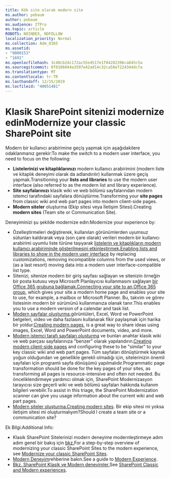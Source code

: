 ```yaml
---
title: Kök site olarak modern site
ms.author: pebaum
author: pebaum
ms.audience: ITPro
ms.topic: article
ROBOTS: NOINDEX, NOFOLLOW
localization_priority: Normal
ms.collection: Adm_O365
ms.assetid:
- "9000153"
- "1692"
ms.openlocfilehash: 3c48cb2dc172ac55e4517e1f84282396ca845c5a
ms.sourcegitcommit: 0f0186044a3597e42ad14c32ca58e7224344dcfa
ms.translationtype: MT
ms.contentlocale: tr-TR
ms.lasthandoff: 12/15/2019
ms.locfileid: "40051481"
---
```

# <a name="modernize-your-classic-sharepoint-site"></a><span data-ttu-id="eae0a-102">Klasik SharePoint sitenizi modernize edin</span><span class="sxs-lookup"><span data-stu-id="eae0a-102">Modernize your classic SharePoint site</span></span>

<span data-ttu-id="eae0a-103">Modern bir kullanıcı arabirimine geçiş yapmak için aşağıdakilere odaklanmanız gerekir:</span><span class="sxs-lookup"><span data-stu-id="eae0a-103">To make the switch to a modern user interface, you need to focus on the following:</span></span>

- <span data-ttu-id="eae0a-104">**Listelerinizi ve kitaplıklarınızı** modern kullanıcı arabirimini (modern liste ve kitaplık deneyimi olarak da adlandırılır) kullanmak üzere geçiş yapmak.</span><span class="sxs-lookup"><span data-stu-id="eae0a-104">Transitioning your **lists and libraries** to use the modern user interface (also referred to as the modern list and library experience).</span></span>
- <span data-ttu-id="eae0a-105">**Site sayfalarınızı** klasik wiki ve web bölümü sayfalarından modern istemci tarafındaki sayfalara dönüştürme.</span><span class="sxs-lookup"><span data-stu-id="eae0a-105">Transforming your **site pages** from classic wiki and web part pages into modern client-side pages.</span></span>
- <span data-ttu-id="eae0a-106">**Modern siteler** oluşturma (Ekip sitesi veya İletişim Sitesi).</span><span class="sxs-lookup"><span data-stu-id="eae0a-106">Creating **modern sites** (Team site or Communication Site).</span></span>

<span data-ttu-id="eae0a-107">Deneyiminizi şu şekilde modernize edin:</span><span class="sxs-lookup"><span data-stu-id="eae0a-107">Modernize your experience by:</span></span>
- <span data-ttu-id="eae0a-108">Özelleştirmeleri değiştirerek, kullanılan görünümlerden uyumsuz sütunları kaldırarak veya (son çare olarak) verileri modern bir kullanıcı arabirimi uyumlu liste türüne taşıyarak [listelerin ve kitaplıkların modern kullanıcı arabiriminde gösterilmesini etkinleştirmek.](https://docs.microsoft.com/sharepoint/dev/transform/modernize-userinterface-lists-and-libraries)</span><span class="sxs-lookup"><span data-stu-id="eae0a-108">[Enabling lists and libraries to show in the modern user interface](https://docs.microsoft.com/sharepoint/dev/transform/modernize-userinterface-lists-and-libraries) by replacing customizations, removing incompatible columns from the used views, or (as a last resort) moving data into a modern user interface-compatible list type.</span></span>
- <span data-ttu-id="eae0a-109">Sitenizi, sitenize modern bir giriş sayfası sağlayan ve sitenizin örneğin bir posta kutusu veya Microsoft Planlayıcısı kullanmasını sağlayan [bir Office 365 grubuna bağlamak.](https://docs.microsoft.com/sharepoint/dev/transform/modernize-connect-to-office365-group)</span><span class="sxs-lookup"><span data-stu-id="eae0a-109">[Connecting your site to an Office 365 group](https://docs.microsoft.com/sharepoint/dev/transform/modernize-connect-to-office365-group), which gives your site a modern home page and enables your site to use, for example, a mailbox or Microsoft Planner.</span></span> <span data-ttu-id="eae0a-110">Bu, takvim ve görev listesinin modern bir sürümünü kullanmanıza olanak tanır.</span><span class="sxs-lookup"><span data-stu-id="eae0a-110">This enables you to use a modern version of a calendar and task list.</span></span>
- <span data-ttu-id="eae0a-111">[Modern sayfalar oluşturma,](https://support.office.com/article/create-and-use-modern-pages-on-a-sharepoint-site-b3d46deb-27a6-4b1e-87b8-df851e503dec)görüntüleri, Excel, Word ve PowerPoint belgeleri, video ve daha fazlasını kullanarak fikir paylaşmak için harika bir yoldur.</span><span class="sxs-lookup"><span data-stu-id="eae0a-111">[Creating modern pages](https://support.office.com/article/create-and-use-modern-pages-on-a-sharepoint-site-b3d46deb-27a6-4b1e-87b8-df851e503dec), is a great way to share ideas using images, Excel, Word and PowerPoint documents, video, and more.</span></span>
- <span data-ttu-id="eae0a-112">[Modern istemci tarafı sayfaları oluşturma](https://docs.microsoft.com/sharepoint/dev/transform/modernize-userinterface-site-pages) ve bunları anahtar klasik wiki ve web parçası sayfalarınıza "benzer" olarak yapılandırın.</span><span class="sxs-lookup"><span data-stu-id="eae0a-112">[Creating modern client-side pages](https://docs.microsoft.com/sharepoint/dev/transform/modernize-userinterface-site-pages) and configuring these to be "similar" to your key classic wiki and web part pages.</span></span> <span data-ttu-id="eae0a-113">Tüm sayfaları dönüştürmek kaynak yoğun olduğundan ve genellikle gerekli olmadığı için, sitelerinizin önemli sayfaları için programlı sayfa dönüşümü yapılmalıdır.</span><span class="sxs-lookup"><span data-stu-id="eae0a-113">Programmatic page transformation should be done for the key pages of your sites, as transforming all pages is resource-intensive and often not needed.</span></span> <span data-ttu-id="eae0a-114">Bu önceliklendirmeye yardımcı olmak için, SharePoint Modernizasyon tarayıcısı size geçerli wiki ve web bölümü sayfaları hakkında kullanım bilgileri verebilir.</span><span class="sxs-lookup"><span data-stu-id="eae0a-114">To assist in this triage, the SharePoint Modernization scanner can give you usage information about the current wiki and web part pages.</span></span>
- <span data-ttu-id="eae0a-115">[Modern siteler oluşturma.](https://support.office.com/article/create-a-team-site-in-sharepoint-ef10c1e7-15f3-42a3-98aa-b5972711777d)</span><span class="sxs-lookup"><span data-stu-id="eae0a-115">[Creating modern sites](https://support.office.com/article/create-a-team-site-in-sharepoint-ef10c1e7-15f3-42a3-98aa-b5972711777d).</span></span> <span data-ttu-id="eae0a-116">Bir ekip sitesi mi yoksa iletişim sitesi mi oluşturmalıyım?</span><span class="sxs-lookup"><span data-stu-id="eae0a-116">Should I create a team site or a communication site?</span></span>

<span data-ttu-id="eae0a-117">Ek Bilgi:</span><span class="sxs-lookup"><span data-stu-id="eae0a-117">Additional Info:</span></span> 
- <span data-ttu-id="eae0a-118">Klasik SharePoint Sitelerinizi modern deneyime modernleştirmeye adım adım genel bir bakış için [bkz.](https://docs.microsoft.com/sharepoint/dev/transform/modernize-classic-sites)</span><span class="sxs-lookup"><span data-stu-id="eae0a-118">For a step-by-step overview of modernizing your classic SharePoint Sites to the modern experience, see [Modernize your classic SharePoint Sites](https://docs.microsoft.com/sharepoint/dev/transform/modernize-classic-sites).</span></span>
- <span data-ttu-id="eae0a-119">[Modern Deneyim](https://docs.microsoft.com/sharepoint/guide-to-sharepoint-modern-experience)rehberine bakın.</span><span class="sxs-lookup"><span data-stu-id="eae0a-119">See a guide to [Modern Experience](https://docs.microsoft.com/sharepoint/guide-to-sharepoint-modern-experience).</span></span>
- <span data-ttu-id="eae0a-120">[Bkz. SharePoint Klasik ve Modern deneyimler.](https://support.office.com/article/sharepoint-classic-and-modern-experiences-5725c103-505d-4a6e-9350-300d3ec7d73f)</span><span class="sxs-lookup"><span data-stu-id="eae0a-120">See [SharePoint Classic and Modern experiences](https://support.office.com/article/sharepoint-classic-and-modern-experiences-5725c103-505d-4a6e-9350-300d3ec7d73f).</span></span> 




